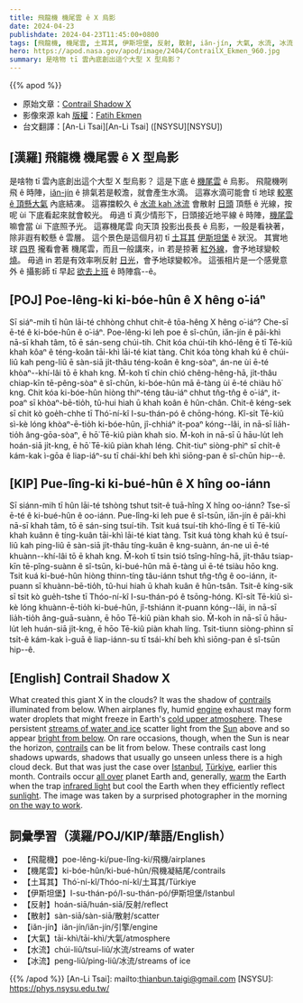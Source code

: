 ```yaml
---
title: 飛龍機 機尾雲 ê X 烏影
date: 2024-04-23
publishdate: 2024-04-23T11:45:00+0800
tags: [飛龍機, 機尾雲, 土耳其, 伊斯坦堡, 反射, 散射, iăn-jín, 大氣, 水流, 冰流]
hero: https://apod.nasa.gov/apod/image/2404/ContrailX_Ekmen_960.jpg
summary: 是啥物 tī 雲內底創出這个大型 X 型烏影？
---
```


{{% apod %}}

- 原始文章：[Contrail Shadow X](https://apod.nasa.gov/apod/ap240423.html)
- 影像來源 kah [版權][copyright]：[Fatih Ekmen](ekmenfatihh@gmail.com)
- 台文翻譯：[An-Li Tsai][An-Li Tsai] ([NSYSU][NSYSU])

## [漢羅] 飛龍機 機尾雲 ê X 型烏影
是啥物 tī 雲內底創出這个大型 X 型烏影？
這是下底 ê [機尾雲][contrails 1] ê 烏影。
飛龍機咧飛 ê 時陣，[iăn-jín][engine] ê 排氣若是較澹，就會產生水滴。
這寡水滴可能會 tī 地球 [較寒 ê 頂懸大氣][cold upper atmosphere] 內底結凍。
這寡擋較久 ê [水流 kah 冰流][streams of water and ice] 會散射 [日頭][Sun] 頂懸 ê 光線，按呢 ùi 下底看起來就會較光。
毋過 tī 真少情形下，日頭接近地平線 ê 時陣，[機尾雲][contrails 2] 嘛會當 ùi 下底照予光。
這寡機尾雲 向天頂 投影出長長 ê 烏影，一般是看袂著，除非遐有較懸 ê 雲層。
這个景色是這個月初 tī [土耳其][Türkiye] [伊斯坦堡][Istanbul] ê 狀況。
其實地球 [四界][all over] 攏看會著 機尾雲，而且一般講來，in 若是掠著 [紅外線][infrared light]，會予地球變較 [燒][warm]。
毋過 in 若是有效率咧反射 [日光][sunlight]，會予地球變較冷。
這張相片是一个感覺意外 ê 攝影師 tī 早起 [欲去上班][on the way to work] ê 時陣翕--ê。

## [POJ] Poe-lêng-ki ki-bóe-hûn ê X hêng o͘-iáⁿ
Sī siáⁿ-mih tī hûn lāi-té chhòng chhut chit-ê tōa-hêng X hêng o͘-iáⁿ?
Che-sī ē-té ê ki-bóe-hûn ê o͘-iáⁿ.
Poe-lêng-ki leh poe ê sî-chūn, ia̋n-jín ê pâi-khì nā-sī khah tâm, tō ē sán-seng chúi-tih.
Chit kóa chúi-tih khó-lêng ē tī Tē-kiû khah kôaⁿ ê téng-koân tāi-khì lāi-té kiat tàng.
Chit kóa tòng khah kú ê chúi-liû kah peng-liû ē sàn-siā ji̍t-thâu téng-koân ê kng-sòaⁿ, án-ne ùi ē-té khòaⁿ--khí-lâi tō ē khah kng.
M̄-koh tī chin chió chêng-hêng-hā, ji̍t-thâu chiap-kīn tē-pêng-sòaⁿ ê sî-chūn, ki-bóe-hûn mā ē-tàng ùi ē-té chiàu hō͘ kng.
Chit kóa ki-bóe-hûn hiòng thiⁿ-téng tâu-iáⁿ chhut tn̂g-tn̂g ê o͘-iáⁿ, it-poaⁿ sī khòaⁿ-bē-tio̍h, tû-hui hiah ū khah koân ê hûn-chân.
Chit-ê kéng-sek sī chit kò goe̍h-chhe tī Thó͘-ní-kî I-su-thán-pó ê chōng-hóng.
Kî-si̍t Tē-kiû sì-kè lóng khòaⁿ-ē-tio̍h ki-bóe-hûn, jî-chhiáⁿ it-poaⁿ kóng--lâi, in nā-sī lia̍h-tio̍h âng-gōa-sòaⁿ, ē hō͘ Tē-kiû piàn khah sio.
M̄-koh in nā-sī ū hāu-lu̍t leh hoán-siā ji̍t-kng, ē hō͘ Tē-kiû piàn khah léng.
Chit-tiuⁿ siòng-phìⁿ sī chi̍t-ê kám-kak ì-gōa ê liap-iáⁿ-su tī chái-khí beh khì siōng-pan ê sî-chūn hip--ê.

## [KIP] Pue-lîng-ki ki-bué-hûn ê X hîng oo-iánn
Sī siánn-mih tī hûn lāi-té tshòng tshut tsit-ê tuā-hîng X hîng oo-iánn?
Tse-sī ē-té ê ki-bué-hûn ê oo-iánn.
Pue-lîng-ki leh pue ê sî-tsūn, ia̋n-jín ê pâi-khì nā-sī khah tâm, tō ē sán-sing tsuí-tih.
Tsit kuá tsuí-tih khó-lîng ē tī Tē-kiû khah kuânn ê tíng-kuân tāi-khì lāi-té kiat tàng.
Tsit kuá tòng khah kú ê tsuí-liû kah ping-liû ē sàn-siā ji̍t-thâu tíng-kuân ê kng-suànn, án-ne uì ē-té khuànn--khí-lâi tō ē khah kng.
M̄-koh tī tsin tsió tsîng-hîng-hā, ji̍t-thâu tsiap-kīn tē-pîng-suànn ê sî-tsūn, ki-bué-hûn mā ē-tàng uì ē-té tsiàu hōo kng.
Tsit kuá ki-bué-hûn hiòng thinn-tíng tâu-iánn tshut tn̂g-tn̂g ê oo-iánn, it-puann sī khuànn-bē-tio̍h, tû-hui hiah ū khah kuân ê hûn-tsân.
Tsit-ê kíng-sik sī tsit kò gue̍h-tshe tī Thóo-ní-kî I-su-thán-pó ê tsōng-hóng.
Kî-si̍t Tē-kiû sì-kè lóng khuànn-ē-tio̍h ki-bué-hûn, jî-tshiánn it-puann kóng--lâi, in nā-sī lia̍h-tio̍h âng-guā-suànn, ē hōo Tē-kiû piàn khah sio.
M̄-koh in nā-sī ū hāu-lu̍t leh huán-siā ji̍t-kng, ē hōo Tē-kiû piàn khah líng.
Tsit-tiunn siòng-phìnn sī tsi̍t-ê kám-kak ì-guā ê liap-iánn-su tī tsái-khí beh khì siōng-pan ê sî-tsūn hip--ê.

## [English] Contrail Shadow X
What created this giant X in the clouds?
It was the shadow of [contrails][contrails 1] illuminated from below.
When airplanes fly, humid [engine][engine] exhaust may form water droplets that might freeze in Earth's [cold upper atmosphere][cold upper atmosphere].
These persistent [streams of water and ice][streams of water and ice] scatter light from the [Sun][Sun] above and so appear [bright from below][bright from below].
On rare occasions, though, when the Sun is near the horizon, [contrails][contrails 2] can be lit from below.
These contrails cast long shadows upwards, shadows that usually go unseen unless there is a high cloud deck.
But that was just the case over [Istanbul][Istanbul], [Türkiye][Türkiye], earlier this month.
Contrails occur [all over][all over] planet Earth and, generally, [warm][warm] the Earth when the trap [infrared light][infrared light] but cool the Earth when they efficiently reflect [sunlight][sunlight].
The image was taken by a surprised photographer in the morning [on the way to work][on the way to work].

## 詞彙學習（漢羅/POJ/KIP/華語/English）
- 【飛龍機】poe-lêng-ki/pue-lîng-ki/飛機/airplanes
- 【機尾雲】ki-bóe-hûn/ki-bué-hûn/飛機凝結尾/contrails
- 【土耳其】Thó͘-ní-kî/Thóo-ní-kî/土耳其/Türkiye
- 【伊斯坦堡】I-su-thán-pó/I-su-thán-pó/伊斯坦堡/Istanbul
- 【反射】hoán-siā/huán-siā/反射/reflect
- 【散射】sàn-siā/sàn-siā/散射/scatter
- 【iăn-jín】iăn-jín/iăn-jín/引擎/engine
- 【大氣】tāi-khì/tāi-khì/大氣/atmosphere
- 【水流】chúi-liû/tsuí-liû/水流/streams of water
- 【冰流】peng-liû/ping-liû/冰流/streams of ice

{{% /apod %}}
[An-Li Tsai]: mailto:thianbun.taigi@gmail.com
[NSYSU]: https://phys.nsysu.edu.tw/

[copyright]: https://apod.nasa.gov/apod/fap/lib/about_apod.html#srapply
[License3]: https://creativecommons.org/licenses/by/3.0/
[License2]:https://creativecommons.org/licenses/by-nc-nd/2.0/

[contrails 1]:https://en.wikipedia.org/wiki/Contrail
[engine]:https://www.grc.nasa.gov/www/k-12/UEET/StudentSite/engines.html
[cold upper atmosphere]:https://cloud1.arc.nasa.gov/solveII/outreach/middleschool-atmos.htm
[streams of water and ice]:https://apod.nasa.gov/apod/ap231204.html
[Sun]:https://science.nasa.gov/sun/
[bright from below]:https://apod.nasa.gov/apod/ap050513.html
[contrails 2]:https://www.nasa.gov/wp-content/uploads/2023/06/contrails-k-12.pdf?emrc=9d8066
[Istanbul]:https://youtu.be/eV6lTEY95yY
[Türkiye]:https://en.wikipedia.org/wiki/Turkey
[all over]:https://apod.nasa.gov/apod/ap080429.html
[warm]:https://baltimorefishbowl.com/wp-content/uploads/2014/03/catsburritoscoldkittenswrapburrito-03bc734d15d3f1eed350fa0b20e309ed_h.jpg
[infrared light]:https://science.nasa.gov/ems/07_infraredwaves/
[sunlight]:https://apod.nasa.gov/apod/ap230611.html
[on the way to work]:https://apod.nasa.gov/apod/ap200224.html
